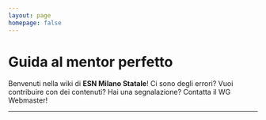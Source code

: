 ```yaml
---
layout: page
homepage: false
---
```

# Guida al mentor perfetto
Benvenuti nella wiki di **ESN Milano Statale**! <i class="em em-sunglasses"></i>
Ci sono degli errori? Vuoi contribuire con dei contenuti? Hai una segnalazione? Contatta il WG Webmaster!

* * *
